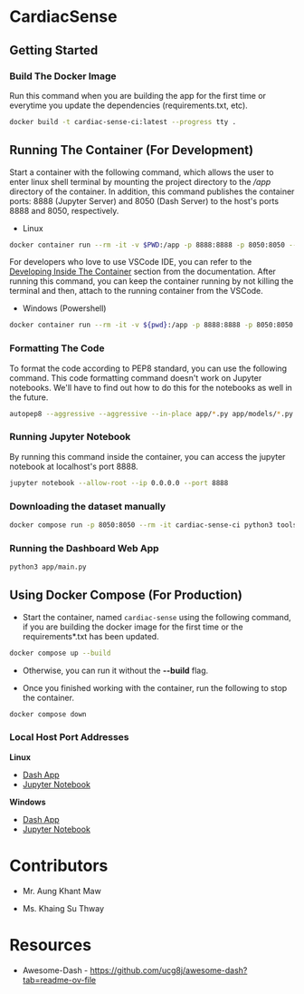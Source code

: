 # CardiacSense

## Getting Started

### Build The Docker Image
Run this command when you are building the app for the first time or everytime you update the dependencies (requirements.txt, etc).
```bash
docker build -t cardiac-sense-ci:latest --progress tty .
```

## Running The Container (For Development)

Start a container with the following command, which allows the user to enter linux shell terminal by mounting the project directory to the */app* directory of the container. In addition, this command publishes the container ports: 8888 (Jupyter Server) and 8050 (Dash Server) to the host's ports 8888 and 8050, respectively.
* Linux

```bash
docker container run --rm -it -v $PWD:/app -p 8888:8888 -p 8050:8050 --name cardiac-sense cardiac-sense-ci:latest bash
```

For developers who love to use VSCode IDE, you can refer to the [Developing Inside The Container](https://code.visualstudio.com/docs/devcontainers/containers) section from the documentation. After running this command, you can keep the container running by not killing the terminal and then, attach to the running container from the VSCode.
* Windows (Powershell)

```bash
docker container run --rm -it -v ${pwd}:/app -p 8888:8888 -p 8050:8050 --name cardiac-sense cardiac-sense-ci:latest bash
```

### Formatting The Code
To format the code according to PEP8 standard, you can use the following command. This code formatting command doesn't work on Jupyter notebooks. We'll have to find out how to do this for the notebooks as well in the future.
```bash
autopep8 --aggressive --aggressive --in-place app/*.py app/models/*.py app/views/*.py -v
```

### Running Jupyter Notebook
By running this command inside the container, you can access the jupyter notebook at localhost's port 8888.
```bash
jupyter notebook --allow-root --ip 0.0.0.0 --port 8888
```

### Downloading the dataset manually

```bash
docker compose run -p 8050:8050 --rm -it cardiac-sense-ci python3 tools/dataset_downloader.py
```

### Running the Dashboard Web App

```bash
python3 app/main.py
```

## Using Docker Compose (For Production)

* Start the container, named ``cardiac-sense`` using the following command, if you are building the docker image for the first time or the requirements*.txt has been updated.

```bash
docker compose up --build
```

* Otherwise, you can run it without the **--build** flag.

* Once you finished working with the container, run the following to stop the container.

```bash
docker compose down
```

### Local Host Port Addresses
**Linux**
- [Dash App](http://0.0.0.0:8050)
- [Jupyter Notebook](http://0.0.0.0:8888)

**Windows**
- [Dash App](http://127.0.0.1:8050/)
- [Jupyter Notebook](http://127.0.0.1:8888/)

# Contributors

- Mr. Aung Khant Maw

- Ms. Khaing Su Thway

# Resources

* Awesome-Dash - <https://github.com/ucg8j/awesome-dash?tab=readme-ov-file>
